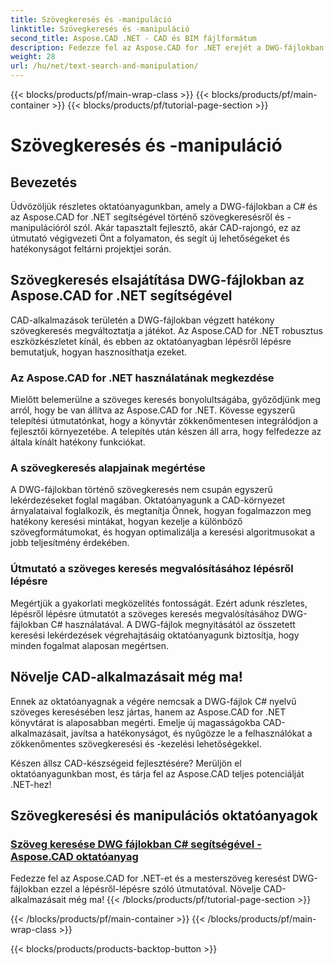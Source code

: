 ```yaml
---
title: Szövegkeresés és -manipuláció
linktitle: Szövegkeresés és -manipuláció
second_title: Aspose.CAD .NET - CAD és BIM fájlformátum
description: Fedezze fel az Aspose.CAD for .NET erejét a DWG-fájlokban a C# használatával történő szövegkeresésről szóló oktatóanyagainkkal. Növelje CAD-készségeit és javítsa alkalmazásait.
weight: 28
url: /hu/net/text-search-and-manipulation/
---
```


{{< blocks/products/pf/main-wrap-class >}}
{{< blocks/products/pf/main-container >}}
{{< blocks/products/pf/tutorial-page-section >}}

# Szövegkeresés és -manipuláció


## Bevezetés

Üdvözöljük részletes oktatóanyagunkban, amely a DWG-fájlokban a C# és az Aspose.CAD for .NET segítségével történő szövegkeresésről és -manipulációról szól. Akár tapasztalt fejlesztő, akár CAD-rajongó, ez az útmutató végigvezeti Önt a folyamaton, és segít új lehetőségeket és hatékonyságot feltárni projektjei során.

## Szövegkeresés elsajátítása DWG-fájlokban az Aspose.CAD for .NET segítségével

CAD-alkalmazások területén a DWG-fájlokban végzett hatékony szövegkeresés megváltoztatja a játékot. Az Aspose.CAD for .NET robusztus eszközkészletet kínál, és ebben az oktatóanyagban lépésről lépésre bemutatjuk, hogyan hasznosíthatja ezeket.

### Az Aspose.CAD for .NET használatának megkezdése

Mielőtt belemerülne a szöveges keresés bonyolultságába, győződjünk meg arról, hogy be van állítva az Aspose.CAD for .NET. Kövesse egyszerű telepítési útmutatónkat, hogy a könyvtár zökkenőmentesen integrálódjon a fejlesztői környezetébe. A telepítés után készen áll arra, hogy felfedezze az általa kínált hatékony funkciókat.

### A szövegkeresés alapjainak megértése

A DWG-fájlokban történő szövegkeresés nem csupán egyszerű lekérdezéseket foglal magában. Oktatóanyagunk a CAD-környezet árnyalataival foglalkozik, és megtanítja Önnek, hogyan fogalmazzon meg hatékony keresési mintákat, hogyan kezelje a különböző szövegformátumokat, és hogyan optimalizálja a keresési algoritmusokat a jobb teljesítmény érdekében.

### Útmutató a szöveges keresés megvalósításához lépésről lépésre

Megértjük a gyakorlati megközelítés fontosságát. Ezért adunk részletes, lépésről lépésre útmutatót a szöveges keresés megvalósításához DWG-fájlokban C# használatával. A DWG-fájlok megnyitásától az összetett keresési lekérdezések végrehajtásáig oktatóanyagunk biztosítja, hogy minden fogalmat alaposan megértsen. 

## Növelje CAD-alkalmazásait még ma!

Ennek az oktatóanyagnak a végére nemcsak a DWG-fájlok C# nyelvű szöveges keresésében lesz jártas, hanem az Aspose.CAD for .NET könyvtárat is alaposabban megérti. Emelje új magasságokba CAD-alkalmazásait, javítsa a hatékonyságot, és nyűgözze le a felhasználókat a zökkenőmentes szövegkeresési és -kezelési lehetőségekkel.

Készen állsz CAD-készségeid fejlesztésére? Merüljön el oktatóanyagunkban most, és tárja fel az Aspose.CAD teljes potenciálját .NET-hez!
## Szövegkeresési és manipulációs oktatóanyagok
### [Szöveg keresése DWG fájlokban C# segítségével - Aspose.CAD oktatóanyag](./searching-text-in-dwg-files/)
Fedezze fel az Aspose.CAD for .NET-et és a mesterszöveg keresést DWG-fájlokban ezzel a lépésről-lépésre szóló útmutatóval. Növelje CAD-alkalmazásait még ma!
{{< /blocks/products/pf/tutorial-page-section >}}

{{< /blocks/products/pf/main-container >}}
{{< /blocks/products/pf/main-wrap-class >}}

{{< blocks/products/products-backtop-button >}}
